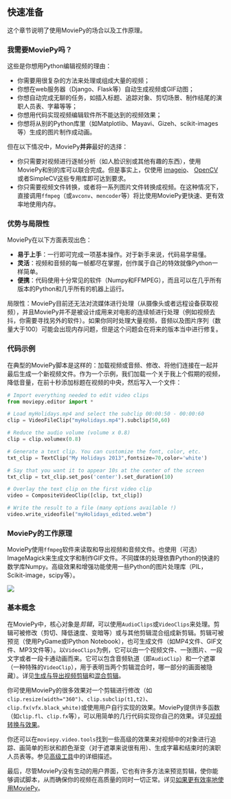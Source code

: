 ## 快速准备

这个章节说明了使用MoviePy的场合以及工作原理。

### 我需要MoviePy吗？

这些是你想用Python编辑视频的理由：
- 你需要用很复杂的方法来处理或组成大量的视频；
- 你想在web服务器（Django、Flask等）自动生成视频或GIF动图；
- 你想自动完成无聊的任务，如插入标题、追踪对象、剪切场景、制作结尾的演职人员表、字幕等等；
- 你想用代码实现视频编辑软件所不能达到的视频效果；
- 你想将从别的Python库里（如Matplotlib、Mayavi、Gizeh、scikit-images等）生成的图片制作成动画。

但在以下情况中，MoviePy**并非**最好的选择：
- 你只需要对视频进行逐帧分析（如人脸识别或其他有趣的东西），使用MoviePy和别的库可以联合完成。但是事实上，仅使用 [imageio](https://imageio.github.io/)、 [OpenCV](http://opencv.org/) 或者SimpleCV这些专用库即可达到要求。
- 你只需要视频文件转换，或者将一系列图片文件转换成视频。在这种情况下，直接调用`ffmpeg`（或`avconv`、`mencoder`等）将比使用MoviePy更快速、更有效率地使用内存。

### 优势与局限性

MoviePy在以下方面表现出色：
- **易于上手**：一行即可完成一项基本操作。对于新手来说，代码易学易懂。
- **灵活**：视频和音频的每一帧都尽在掌握，创作属于自己的特效就像Python一样简单。
- **便携**：代码使用十分常见的软件（Numpy和FFMPEG），而且可以在几乎所有版本的Python和几乎所有的机器上运行。

局限性：MoviePy目前还无法对流媒体进行处理（从摄像头或者远程设备获取视频），并且MoviePy并不是被设计成用来对电影的连续帧进行处理（例如视频去抖，你需要寻找另外的软件）。如果你同时处理大量视频，音频以及图片序列（数量大于100）可能会出现内存问题，但是这个问题会在将来的版本当中进行修复。

### 代码示例

在典型的MoviePy脚本是这样的：加载视频或音频、修改、将他们连接在一起并最后生成一个新视频文件。作为一个示例，我们加载一个关于我上个假期的视频，降低音量，在前十秒添加标题在视频的中央，然后写入一个文件：

```python
# Import everything needed to edit video clips
from moviepy.editor import *

# Load myHolidays.mp4 and select the subclip 00:00:50 - 00:00:60
clip = VideoFileClip("myHolidays.mp4").subclip(50,60)

# Reduce the audio volume (volume x 0.8)
clip = clip.volumex(0.8)

# Generate a text clip. You can customize the font, color, etc.
txt_clip = TextClip("My Holidays 2013",fontsize=70,color='white')

# Say that you want it to appear 10s at the center of the screen
txt_clip = txt_clip.set_pos('center').set_duration(10)

# Overlay the text clip on the first video clip
video = CompositeVideoClip([clip, txt_clip])

# Write the result to a file (many options available !)
video.write_videofile("myHolidays_edited.webm")
```

### MoviePy的工作原理

MoviePy使用`ffmpeg`软件来读取和导出视频和音频文件。也使用（可选）ImageMagick来生成文字和制作GIF文件。不同媒体的处理依靠Python的快速的数学库Numpy。高级效果和增强功能使用一些Python的图片处理库（PIL，Scikit-image，scipy等）。

![](http://zulko.github.io/moviepy/_images/explanations.jpeg)

### 基本概念

在MoviePy中，核心对象是*剪辑*，可以使用`AudioClips`或`VideoClips`来处理。剪辑可被修改（剪切、降低速度、变暗等）或与其他剪辑混合组成新剪辑。剪辑可被预览（使用PyGame或IPython Notebook），也可生成文件（如MP4文件、GIF文件、MP3文件等）。以`VideoClips`为例，它可以由一个视频文件、一张图片、一段文字或者一段卡通动画而来。它可以包含音频轨道（即`AudioClip`）和一个遮罩（一种特殊的`VideoClip`），用于表明当两个剪辑混合时，哪一部分的画面被隐藏）。详见[生成与导出视频剪辑]()和[混合剪辑]()。

你可使用MoviePy的很多效果对一个剪辑进行修改（如`clip.resize(width="360")`、`clip.subclip(t1,t2)`、`clip.fx(vfx.black_white)`或使用用户自行实现的效果。MoviePy提供许多函数（如`clip.fl`、`clip.fx`等），可以用简单的几行代码实现你自己的效果。详见[视频转换与效果]()。

你还可以在`moviepy.video.tools`找到一些高级的效果来对视频中的对象进行追踪、画简单的形状和颜色渐变（对于遮罩来说很有用）、生成字幕和结束时的演职人员表等。参见[高级工具]()中的详细描述。

最后，尽管MoviePy没有生动的用户界面，它也有许多方法来预览剪辑，使你能够调试脚本，从而确保你的视频在高质量的同时一切正常。详见[如果更有效率地使用MoviePy]()。
